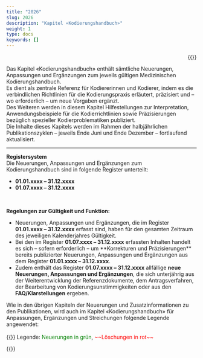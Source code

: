```yaml
---
title: "2026"
slug: 2026
description: "Kapitel «Kodierungshandbuch»"
weight: 1
type: docs
keywords: []
---
```

<p style="text-align: right;">{{<printButton>}}

Das Kapitel «Kodierungshandbuch» enthält sämtliche Neuerungen, Anpassungen und Ergänzungen zum jeweils gültigen Medizinischen Kodierungshandbuch.<br>
Es dient als zentrale Referenz für Kodiererinnen und Kodierer, indem es die verbindlichen Richtlinien für die Kodierungspraxis erläutert, präzisiert und – wo erforderlich – um neue Vorgaben ergänzt.<br>
Des Weiteren werden in diesem Kapitel Hilfestellungen zur Interpretation, Anwendungsbeispiele für die Kodierrichtlinien sowie Präzisierungen bezüglich spezieller Kodierproblematiken publiziert.<br>
Die Inhalte dieses Kapitels werden im Rahmen der halbjährlichen Publikationszyklen – jeweils Ende Juni und Ende Dezember – fortlaufend aktualisiert.
________________________________________
**Registersystem**<br>
Die Neuerungen, Anpassungen und Ergänzungen zum Kodierungshandbuch sind in folgende Register unterteilt:

   <ul>
        <li><strong>01.01.xxxx – 31.12.xxxx</strong></li>
        <li><strong>01.07.xxxx – 31.12.xxxx</strong></li>
    </ul>

<br>

**Regelungen zur Gültigkeit und Funktion:**
<ul>
  <li>Neuerungen, Anpassungen und Ergänzungen, die im Register <strong>01.01.xxxx – 31.12.xxxx</strong> erfasst sind, haben für den gesamten Zeitraum des jeweiligen Kalenderjahres Gültigkeit.
  </li>
  <li>Bei den im Register <strong>01.07.xxxx – 31.12.xxxx</strong> erfassten Inhalten handelt es sich – sofern erforderlich – um **Korrekturen und Präzisierungen** bereits publizierter Neuerungen, Anpassungen und Ergänzungen aus dem Register <strong>01.01.xxxx – 31.12.xxxx</strong>.
  </li>
  <li>Zudem enthält das Register <strong>01.07.xxxx – 31.12.xxxx</strong> allfällige <strong>neue Neuerungen, Anpassungen und Ergänzungen</strong>, die sich unterjährig aus der Weiterentwicklung der Referenzdokumente, dem Antragsverfahren, der Bearbeitung von Kodierungsunstimmigkeiten oder aus den <strong>FAQ/Klarstellungen</strong> ergeben.
  </li>
</ul>
Wie in den übrigen Kapiteln der Neuerungen und Zusatzinformationen zu den Publikationen, wird auch im Kapitel «Kodierungshandbuch» für Anpassungen, Ergänzungen und Streichungen folgende Legende angewendet:
<br>
<br>  
  {{<markdown>}}
  Legende: <font color="green">Neuerungen in grün</font>, <font color="red">~~Löschungen in rot~~</font>
  
{{</markdown>}}

